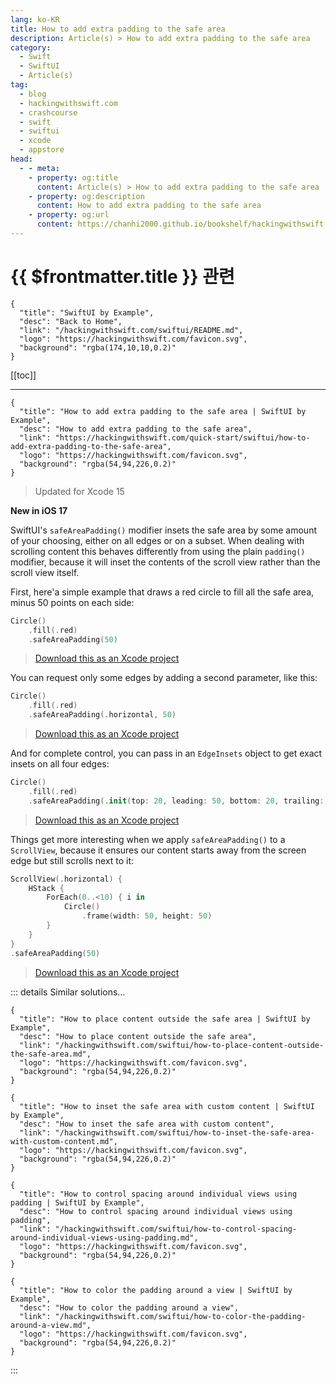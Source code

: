 ```yaml
---
lang: ko-KR
title: How to add extra padding to the safe area
description: Article(s) > How to add extra padding to the safe area
category:
  - Swift
  - SwiftUI
  - Article(s)
tag: 
  - blog
  - hackingwithswift.com
  - crashcourse
  - swift
  - swiftui
  - xcode
  - appstore
head:
  - - meta:
    - property: og:title
      content: Article(s) > How to add extra padding to the safe area
    - property: og:description
      content: How to add extra padding to the safe area
    - property: og:url
      content: https://chanhi2000.github.io/bookshelf/hackingwithswift.com/swiftui/how-to-add-extra-padding-to-the-safe-area.html
---
```


# {{ $frontmatter.title }} 관련

```component VPCard
{
  "title": "SwiftUI by Example",
  "desc": "Back to Home",
  "link": "/hackingwithswift.com/swiftui/README.md",
  "logo": "https://hackingwithswift.com/favicon.svg",
  "background": "rgba(174,10,10,0.2)"
}
```

[[toc]]

---

```component VPCard
{
  "title": "How to add extra padding to the safe area | SwiftUI by Example",
  "desc": "How to add extra padding to the safe area",
  "link": "https://hackingwithswift.com/quick-start/swiftui/how-to-add-extra-padding-to-the-safe-area",
  "logo": "https://hackingwithswift.com/favicon.svg",
  "background": "rgba(54,94,226,0.2)"
}
```

> Updated for Xcode 15

**New in iOS 17**

SwiftUI's `safeAreaPadding()` modifier insets the safe area by some amount of your choosing, either on all edges or on a subset. When dealing with scrolling content this behaves differently from using the plain `padding()` modifier, because it will inset the contents of the scroll view rather than the scroll view itself.

First, here'a simple example that draws a red circle to fill all the safe area, minus 50 points on each side:

```swift
Circle()
    .fill(.red)
    .safeAreaPadding(50)
```

> [<FontIcon icon="fas fa-file-zipper"/>Download this as an Xcode project](https://hackingwithswift.com/files/projects/swiftui/how-to-add-extra-padding-to-the-safe-area-1.zip)

You can request only some edges by adding a second parameter, like this:

```swift
Circle()
    .fill(.red)
    .safeAreaPadding(.horizontal, 50)
```

> [<FontIcon icon="fas fa-file-zipper"/>Download this as an Xcode project](https://hackingwithswift.com/files/projects/swiftui/how-to-add-extra-padding-to-the-safe-area-2.zip)

And for complete control, you can pass in an `EdgeInsets` object to get exact insets on all four edges:

```swift
Circle()
    .fill(.red)
    .safeAreaPadding(.init(top: 20, leading: 50, bottom: 20, trailing: 50))
```

> [<FontIcon icon="fas fa-file-zipper"/>Download this as an Xcode project](https://hackingwithswift.com/files/projects/swiftui/how-to-add-extra-padding-to-the-safe-area-3.zip)

Things get more interesting when we apply `safeAreaPadding()` to a `ScrollView`, because it ensures our content starts away from the screen edge but still scrolls next to it:

```swift
ScrollView(.horizontal) {
    HStack {
        ForEach(0..<10) { i in
            Circle()
                .frame(width: 50, height: 50)
        }
    }
}
.safeAreaPadding(50)
```

> [<FontIcon icon="fas fa-file-zipper"/>Download this as an Xcode project](https://hackingwithswift.com/files/projects/swiftui/how-to-add-extra-padding-to-the-safe-area-4.zip)

::: details Similar solutions…

```component VPCard
{
  "title": "How to place content outside the safe area | SwiftUI by Example",
  "desc": "How to place content outside the safe area",
  "link": "/hackingwithswift.com/swiftui/how-to-place-content-outside-the-safe-area.md",
  "logo": "https://hackingwithswift.com/favicon.svg",
  "background": "rgba(54,94,226,0.2)"
}
```

```component VPCard
{
  "title": "How to inset the safe area with custom content | SwiftUI by Example",
  "desc": "How to inset the safe area with custom content",
  "link": "/hackingwithswift.com/swiftui/how-to-inset-the-safe-area-with-custom-content.md",
  "logo": "https://hackingwithswift.com/favicon.svg",
  "background": "rgba(54,94,226,0.2)"
}
```

```component VPCard
{
  "title": "How to control spacing around individual views using padding | SwiftUI by Example",
  "desc": "How to control spacing around individual views using padding",
  "link": "/hackingwithswift.com/swiftui/how-to-control-spacing-around-individual-views-using-padding.md",
  "logo": "https://hackingwithswift.com/favicon.svg",
  "background": "rgba(54,94,226,0.2)"
}
```

```component VPCard
{
  "title": "How to color the padding around a view | SwiftUI by Example",
  "desc": "How to color the padding around a view",
  "link": "/hackingwithswift.com/swiftui/how-to-color-the-padding-around-a-view.md",
  "logo": "https://hackingwithswift.com/favicon.svg",
  "background": "rgba(54,94,226,0.2)"
}
```

:::


